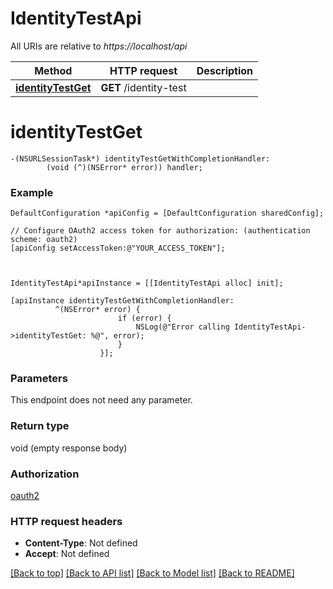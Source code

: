 # IdentityTestApi

All URIs are relative to *https://localhost/api*

Method | HTTP request | Description
------------- | ------------- | -------------
[**identityTestGet**](IdentityTestApi.md#identitytestget) | **GET** /identity-test | 


# **identityTestGet**
```objc
-(NSURLSessionTask*) identityTestGetWithCompletionHandler: 
        (void (^)(NSError* error)) handler;
```



### Example 
```objc
DefaultConfiguration *apiConfig = [DefaultConfiguration sharedConfig];

// Configure OAuth2 access token for authorization: (authentication scheme: oauth2)
[apiConfig setAccessToken:@"YOUR_ACCESS_TOKEN"];



IdentityTestApi*apiInstance = [[IdentityTestApi alloc] init];

[apiInstance identityTestGetWithCompletionHandler: 
          ^(NSError* error) {
                        if (error) {
                            NSLog(@"Error calling IdentityTestApi->identityTestGet: %@", error);
                        }
                    }];
```

### Parameters
This endpoint does not need any parameter.

### Return type

void (empty response body)

### Authorization

[oauth2](../README.md#oauth2)

### HTTP request headers

 - **Content-Type**: Not defined
 - **Accept**: Not defined

[[Back to top]](#) [[Back to API list]](../README.md#documentation-for-api-endpoints) [[Back to Model list]](../README.md#documentation-for-models) [[Back to README]](../README.md)

